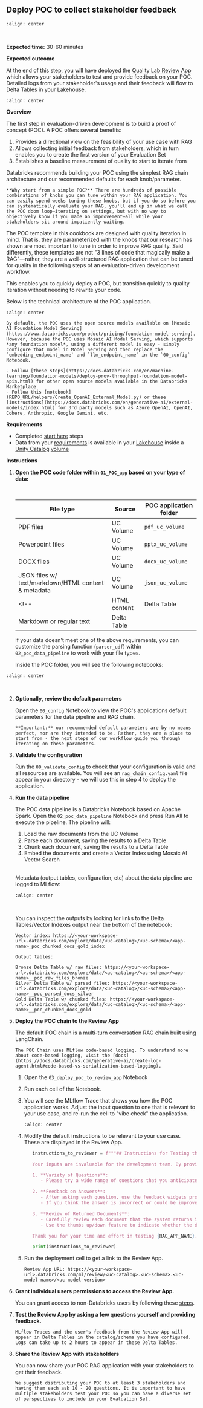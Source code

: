 ## Deploy POC to collect stakeholder feedback

```{image} ../images/5-hands-on/3_img.png
:align: center
```
<br/>

**Expected time:** 30-60 minutes

**Expected outcome**

At the end of this step, you will have deployed the [Quality Lab Review App](https://docs.databricks.com/generative-ai/agent-evaluation/human-evaluation.html) which allows your stakeholders to test and provide feedback on your POC. Detailed logs from your stakeholder's usage and their feedback will flow to Delta Tables in your Lakehouse.

```{image} ../images/5-hands-on/review_app2.gif
:align: center
```

**Overview**

The first step in evaluation-driven development is to build a proof of concept (POC). A POC offers several benefits:

1. Provides a directional view on the feasibility of your use case with RAG
2. Allows collecting initial feedback from stakeholders, which in turn enables you to create the first version of your Evaluation Set
3. Establishes a baseline measurement of quality to start to iterate from

Databricks recommends building your POC using the simplest RAG chain architecture and our recommended defaults for each knob/parameter.  


```{note}
**Why start from a simple POC?** There are hundreds of possible combinations of knobs you can tune within your RAG application. You can easily spend weeks tuning these knobs, but if you do so before you can systematically evaluate your RAG, you'll end up in what we call the POC doom loop—iterating on settings, but with no way to objectively know if you made an improvement—all while your stakeholders sit around impatiently waiting.
```

The POC template in this cookbook are designed with quality iteration in mind.  That is, they are parameterized with the knobs that our research has shown are most important to tune in order to improve RAG quality.  Said differently, these templates are not "3 lines of code that magically make a RAG"—rather, they are a well-structured RAG application that can be tuned for quality in the following steps of an evaluation-driven development workflow.  

This enables you to quickly deploy a POC, but transition quickly to quality iteration without needing to rewrite your code.

Below is the technical architecture of the POC application.

```{image} ../images/5-hands-on/5_img.png
:align: center
```

```{note}
By default, the POC uses the open source models available on [Mosaic AI Foundation Model Serving](https://www.databricks.com/product/pricing/foundation-model-serving). However, because the POC uses Mosaic AI Model Serving, which supports *any foundation model*, using a different model is easy - simply configure that model in Model Serving and then replace the `embedding_endpoint_name` and `llm_endpoint_name` in the `00_config` Notebook.

- Follow [these steps](https://docs.databricks.com/en/machine-learning/foundation-models/deploy-prov-throughput-foundation-model-apis.html) for other open source models available in the Databricks Marketplace
- Follow this [notebook](REPO_URL/helpers/Create_OpenAI_External_Model.py) or these [instructions](https://docs.databricks.com/en/generative-ai/external-models/index.html) for 3rd party models such as Azure OpenAI, OpenAI, Cohere, Anthropic, Google Gemini, etc.
```



**Requirements**
- Completed [start here](./6-implement-overview.md) steps
- Data from your [requirements](/nbs/5-hands-on-requirements.md#requirements-questions) is available in your [Lakehouse](https://www.databricks.com/blog/2020/01/30/what-is-a-data-lakehouse.html) inside a [Unity Catalog](https://www.databricks.com/product/unity-catalog) [volume](https://docs.databricks.com/en/connect/unity-catalog/volumes.html) <!-- or [Delta Table](https://docs.databricks.com/en/delta/index.html)-->


**Instructions**



1. **Open the POC code folder within `01_POC_app` based on your type of data:**

   <br/>

   | File type                  | Source                 | POC application folder |
   |----------------------------|------------------------|------------------------|
   | PDF files                  | UC Volume              |   `pdf_uc_volume`                     |
   | Powerpoint files           | UC Volume              |        `pptx_uc_volume`                |
   | DOCX files                 | UC Volume              |        `docx_uc_volume`                |
   | JSON files w/ text/markdown/HTML content & metadata | UC Volume  |              `json_uc_volume`          |  
   <!--| HTML content               | Delta Table            |                        |
   | Markdown or regular text   | Delta Table            |                        | -->

   If your data doesn't meet one of the above requirements, you can customize the parsing function (`parser_udf`) within `02_poc_data_pipeline` to work with your file types.

   Inside the POC folder, you will see the following notebooks:

```{image} ../images/5-hands-on/6_img.png
:align: center
```

<br/>

2. **Optionally, review the default parameters**

   Open the `00_config` Notebook to view the POC's applications default parameters for the data pipeline and RAG chain.


   ```{note}
   **Important:** our recommended default parameters are by no means perfect, nor are they intended to be. Rather, they are a place to start from - the next steps of our workflow guide you through iterating on these parameters.
   ```

3. **Validate the configuration**

   Run the `00_validate_config` to check that your configuration is valid and all resources are available. You will see an `rag_chain_config.yaml` file appear in your directory - we will use this in step 4 to deploy the application.

4. **Run the data pipeline**

   The POC data pipeline is a Databricks Notebook based on Apache Spark.  Open the `02_poc_data_pipeline` Notebook and press Run All to execute the pipeline. The pipeline will:

   1. Load the raw documents from the UC Volume
   2. Parse each document, saving the results to a Delta Table
   3. Chunk each document, saving the results to a Delta Table
   4. Embed the documents and create a Vector Index using Mosaic AI Vector Search

   <br/>

   Metadata (output tables, configuration, etc) about the data pipeline are logged to MLflow:

   ```{image} ../images/5-hands-on/datapipelinemlflow.gif
   :align: center
   ```
   

   <br/>

   You can inspect the outputs by looking for links to the Delta Tables/Vector Indexes output near the bottom of the notebook:

      ```
      Vector index: https://<your-workspace-url>.databricks.com/explore/data/<uc-catalog>/<uc-schema>/<app-name>_poc_chunked_docs_gold_index

      Output tables:

      Bronze Delta Table w/ raw files: https://<your-workspace-url>.databricks.com/explore/data/<uc-catalog>/<uc-schema>/<app-name>__poc_raw_files_bronze
      Silver Delta Table w/ parsed files: https://<your-workspace-url>.databricks.com/explore/data/<uc-catalog>/<uc-schema>/<app-name>__poc_parsed_docs_silver
      Gold Delta Table w/ chunked files: https://<your-workspace-url>.databricks.com/explore/data/<uc-catalog>/<uc-schema>/<app-name>__poc_chunked_docs_gold
      ```

5. **Deploy the POC chain to the Review App**

   The default POC chain is a multi-turn conversation RAG chain built using LangChain.

   ```{note}
   The POC Chain uses MLflow code-based logging. To understand more about code-based logging, visit the [docs](https://docs.databricks.com/generative-ai/create-log-agent.html#code-based-vs-serialization-based-logging).
   ```

   1. Open the `03_deploy_poc_to_review_app` Notebook

   2. Run each cell of the Notebook.

   3. You will see the MLflow Trace that shows you how the POC application works. Adjust the input question to one that is relevant to your use case, and re-run the cell to "vibe check" the application.

      ```{image} ../images/5-hands-on/8_img.png
      :align: center
      ```

   4. Modify the default instructions to be relevant to your use case.  These are displayed in the Review App.

      ```python
         instructions_to_reviewer = f"""## Instructions for Testing the {RAG_APP_NAME}'s Initial Proof of Concept (PoC)

         Your inputs are invaluable for the development team. By providing detailed feedback and corrections, you help us fix issues and improve the overall quality of the application. We rely on your expertise to identify any gaps or areas needing enhancement.

         1. **Variety of Questions**:
            - Please try a wide range of questions that you anticipate the end users of the application will ask. This helps us ensure the application can handle the expected queries effectively.

         2. **Feedback on Answers**:
            - After asking each question, use the feedback widgets provided to review the answer given by the application.
            - If you think the answer is incorrect or could be improved, please use "Edit Answer" to correct it. Your corrections will enable our team to refine the application's accuracy.

         3. **Review of Returned Documents**:
            - Carefully review each document that the system returns in response to your question.
            - Use the thumbs up/down feature to indicate whether the document was relevant to the question asked. A thumbs up signifies relevance, while a thumbs down indicates the document was not useful.

         Thank you for your time and effort in testing {RAG_APP_NAME}. Your contributions are essential to delivering a high-quality product to our end users."""

         print(instructions_to_reviewer)
      ```

   5. Run the deployment cell to get a link to the Review App.

      ```
      Review App URL: https://<your-workspace-url>.databricks.com/ml/review/<uc-catalog>.<uc-schema>.<uc-model-name>/<uc-model-version>
      ```

6. **Grant individual users permissions to access the Review App.**  

   You can grant access to non-Databricks users by following these [steps](https://docs.databricks.com/generative-ai/agent-evaluation/human-evaluation.html#set-up-sso-permissions-to-the-review-app-workspace).

7. **Test the Review App by asking a few questions yourself and providing feedback.**
   
   ```{note}
   MLflow Traces and the user's feedback from the Review App will appear in Delta Tables in the catalog/schema you have configured. Logs can take up to 2 hours to appear in these Delta Tables.
   ```

8. **Share the Review App with stakeholders**

   You can now share your POC RAG application with your stakeholders to get their feedback.

   ```{important}
   We suggest distributing your POC to at least 3 stakeholders and having them each ask 10 - 20 questions. It is important to have multiple stakeholders test your POC so you can have a diverse set of perspectives to include in your Evaluation Set.
   ```

